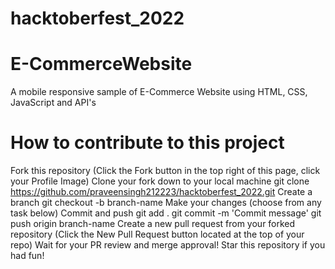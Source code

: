 # hacktoberfest_2022
# E-CommerceWebsite
 A mobile responsive sample of E-Commerce Website using HTML, CSS, JavaScript and API's
 
# How to contribute to this project
Fork this repository (Click the Fork button in the top right of this page, click your Profile Image)
Clone your fork down to your local machine
git clone https://github.com/praveensingh212223/hacktoberfest_2022.git
Create a branch
git checkout -b branch-name
Make your changes (choose from any task below)
Commit and push
git add .
git commit -m 'Commit message'
git push origin branch-name
Create a new pull request from your forked repository (Click the New Pull Request button located at the top of your repo)
Wait for your PR review and merge approval!
Star this repository if you had fun!